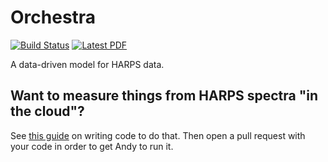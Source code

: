 Orchestra
=========

[![Build Status](https://travis-ci.org/andycasey/orchestra.svg?branch=master)](https://travis-ci.org/andycasey/orchestra) [![Latest PDF](https://img.shields.io/badge/PDF-latest-orange.svg)](https://github.com/andycasey/orchestra/blob/master-pdf/paper/ms.pdf)

A data-driven model for HARPS data.


Want to measure things from HARPS spectra "in the cloud"?
------------------------------------------------------

See [this guide](MEASURE.md) on writing code to do that. Then open a pull request with your code in order to get Andy to run it.
